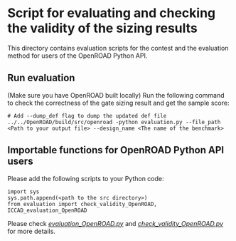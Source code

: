 # Script for evaluating and checking the validity of the sizing results
This directory contains evaluation scripts for the contest and the evaluation method for users of the OpenROAD Python API.

## Run evaluation
(Make sure you have OpenROAD built locally)
Run the following command to check the correctness of the gate sizing result and get the sample score:
```
# Add --dump_def flag to dump the updated def file
../../OpenROAD/build/src/openroad -python evaluation.py --file_path <Path to your output file> --design_name <The name of the benchmark>
```

## Importable functions for OpenROAD Python API users
Please add the following scripts to your Python code:
```
import sys
sys.path.append(<path to the src directory>)
from evaluation import check_validity_OpenROAD, ICCAD_evaluation_OpenROAD
```
Please check [*evaluation_OpenROAD.py*](./evaluation_OpenROAD.py) and [*check_validity_OpenROAD.py*](./check_validity_OpenROAD.py) for more details.
